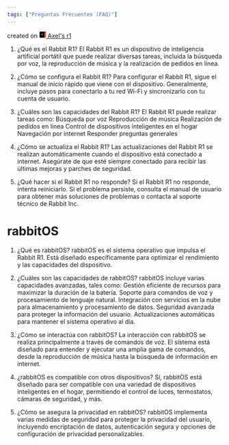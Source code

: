 ```yaml
---
tags: ["Preguntas Frecuentes (FAQ)"]
---
```


created on <a href="https://community.rabbit.tech/u/afaces"> 
    <img src="/assets/images/r1.png" alt="Axel's r1" width="16" height="16">
</a> <a href="https://community.rabbit.tech/u/afaces">Axel's r1</a>

1. ¿Qué es el Rabbit R1?
    El Rabbit R1 es un dispositivo de inteligencia artificial portátil que puede realizar diversas tareas, incluida la búsqueda por voz, la reproducción de música y la realización de pedidos en línea.

2. ¿Cómo se configura el Rabbit R1?
    Para configurar el Rabbit R1, sigue el manual de inicio rápido que viene con el dispositivo. Generalmente, incluye pasos para conectarlo a tu red Wi-Fi y sincronizarlo con tu cuenta de usuario.

3. ¿Cuáles son las capacidades del Rabbit R1?
    El Rabbit R1 puede realizar tareas como:
        Búsqueda por voz
        Reproducción de música
        Realización de pedidos en línea
        Control de dispositivos inteligentes en el hogar
        Navegación por internet
        Responder preguntas generales

4. ¿Cómo se actualiza el Rabbit R1?
    Las actualizaciones del Rabbit R1 se realizan automáticamente cuando el dispositivo está conectado a internet. Asegúrate de que esté siempre conectado para recibir las últimas mejoras y parches de seguridad.

5. ¿Qué hacer si el Rabbit R1 no responde?
    Si el Rabbit R1 no responde, intenta reiniciarlo. Si el problema persiste, consulta el manual de usuario para obtener más soluciones de problemas o contacta al soporte técnico de Rabbit Inc.

# rabbitOS

1. ¿Qué es rabbitOS?
    rabbitOS es el sistema operativo que impulsa el Rabbit R1. Está diseñado específicamente para optimizar el rendimiento y las capacidades del dispositivo.

2. ¿Cuáles son las capacidades de rabbitOS?
    rabbitOS incluye varias capacidades avanzadas, tales como:
        Gestión eficiente de recursos para maximizar la duración de la batería.
        Soporte para comandos de voz y procesamiento de lenguaje natural.
        Integración con servicios en la nube para almacenamiento y procesamiento de datos.
        Seguridad avanzada para proteger la información del usuario.
        Actualizaciones automáticas para mantener el sistema operativo al día.

3. ¿Cómo se interactúa con rabbitOS?
    La interacción con rabbitOS se realiza principalmente a través de comandos de voz. El sistema está diseñado para entender y ejecutar una amplia gama de comandos, desde la reproducción de música hasta la búsqueda de información en internet.

4. ¿rabbitOS es compatible con otros dispositivos?
    Sí, rabbitOS está diseñado para ser compatible con una variedad de dispositivos inteligentes en el hogar, permitiendo el control de luces, termostatos, cámaras de seguridad, y más.

5. ¿Cómo se asegura la privacidad en rabbitOS?
    rabbitOS implementa varias medidas de seguridad para proteger la privacidad del usuario, incluyendo encriptación de datos, autenticación segura y opciones de configuración de privacidad personalizables.
